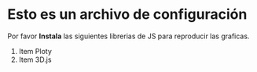 # Esto es un archivo de configuración

Por favor **Instala** las siguientes librerias de JS para 
reproducir las graficas.

1. Item Ploty
2. Item 3D.js